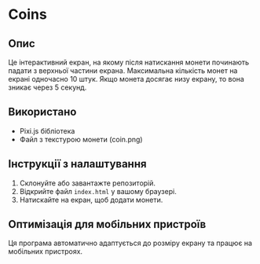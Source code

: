 # Coins

## Опис
Це інтерактивний екран, на якому після натискання монети починають падати з верхньої частини екрана. 
Максимальна кількість монет на екрані одночасно 10 штук.
Якщо монета досягає низу екрану, то вона зникає через 5 секунд.

## Використано
- Pixi.js бібліотека
- Файл з текстурою монети (coin.png)

## Інструкції з налаштування
1. Склонуйте або завантажте репозиторій.
2. Відкрийте файл `index.html` у вашому браузері.
3. Натискайте на екран, щоб додати монети.

## Оптимізація для мобільних пристроїв
Ця програма автоматично адаптується до розміру екрану та працює на мобільних пристроях.